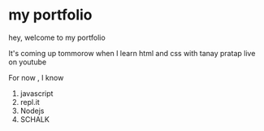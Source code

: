 # my portfolio

hey, welcome to my portfolio

It's coming up tommorow when I learn html and css with tanay pratap live on youtube

For now , I know

1. javascript
2. repl.it
3. Nodejs
4. SCHALK